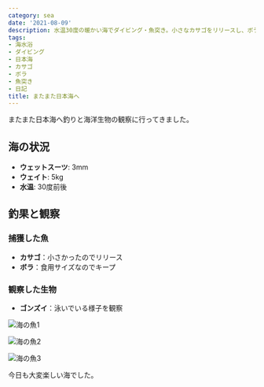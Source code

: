 ```yaml
---
category: sea
date: '2021-08-09'
description: 水温30度の暖かい海でダイビング・魚突き。小さなカサゴをリリースし、ボラを捕獲して食用にしました。
tags:
- 海水浴
- ダイビング
- 日本海
- カサゴ
- ボラ
- 魚突き
- 日記
title: またまた日本海へ
---
```



またまた日本海へ釣りと海洋生物の観察に行ってきました。

## 海の状況
- **ウェットスーツ**: 3mm
- **ウェイト**: 5kg
- **水温**: 30度前後

## 釣果と観察

### 捕獲した魚
- **カサゴ**：小さかったのでリリース
- **ボラ**：食用サイズなのでキープ

### 観察した生物
- **ゴンズイ**：泳いでいる様子を観察

![海の魚1](../images/2021-08-09-diving-01.jpg)

![海の魚2](../images/2021-08-09-diving-02.jpg)

![海の魚3](../images/2021-08-09-diving-03.jpg)

今日も大変楽しい海でした。